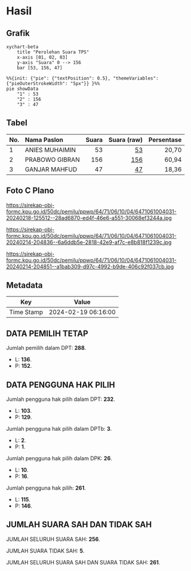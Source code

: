 # Hasil

## Grafik

```mermaid
xychart-beta
    title "Perolehan Suara TPS"
    x-axis [01, 02, 03]
    y-axis "Suara" 0 --> 156
    bar [53, 156, 47]
```

```mermaid
%%{init: {"pie": {"textPosition": 0.5}, "themeVariables": {"pieOuterStrokeWidth": "5px"}} }%%
pie showData
    "1" : 53
    "2" : 156
    "3" : 47
```

## Tabel

| No. | Nama Paslon    | Suara | Suara (raw) | Persentase |
|:--- |:-------------- | -----:| -----------:| ----------:|
| 1   | ANIES MUHAIMIN | 53    | [53][p-1]   | 20,70      |
| 2   | PRABOWO GIBRAN | 156   | [156][p-2]  | 60,94      |
| 3   | GANJAR MAHFUD  | 47    | [47][p-3]   | 18,36      |


[p-1]: https://github.com/gigit-pemilu/pemilu-2024-64-kalimantan-timur/blob/main/pilpres/hitung-suara/sub/64-kalimantan-timur/sub/71-kota-balikpapan/sub/06-balikpapan-kota/sub/1004-klandasan-ilir/sub/031-tps/sub/paslon-1.txt
[p-2]: https://github.com/gigit-pemilu/pemilu-2024-64-kalimantan-timur/blob/main/pilpres/hitung-suara/sub/64-kalimantan-timur/sub/71-kota-balikpapan/sub/06-balikpapan-kota/sub/1004-klandasan-ilir/sub/031-tps/sub/paslon-2.txt
[p-3]: https://github.com/gigit-pemilu/pemilu-2024-64-kalimantan-timur/blob/main/pilpres/hitung-suara/sub/64-kalimantan-timur/sub/71-kota-balikpapan/sub/06-balikpapan-kota/sub/1004-klandasan-ilir/sub/031-tps/sub/paslon-3.txt

## Foto C Plano

https://sirekap-obj-formc.kpu.go.id/50dc/pemilu/ppwp/64/71/06/10/04/6471061004031-20240218-125512--28ad6870-ed4f-46e6-a551-30068ef3244a.jpg

https://sirekap-obj-formc.kpu.go.id/50dc/pemilu/ppwp/64/71/06/10/04/6471061004031-20240214-204836--6a6ddb5e-2818-42e9-af7c-e8b818f1239c.jpg

https://sirekap-obj-formc.kpu.go.id/50dc/pemilu/ppwp/64/71/06/10/04/6471061004031-20240214-204851--a1bab309-d97c-4992-b9de-406c92f037cb.jpg


## Metadata

| Key        | Value               |
| ---------- | ------------------- |
| Time Stamp | 2024-02-19 06:16:00 |


## DATA PEMILIH TETAP

Jumlah pemilih dalam DPT: **288**.
 * L: **136**.
 * P: **152**.

## DATA PENGGUNA HAK PILIH

Jumlah pengguna hak pilih dalam DPT: **232**.
 * L: **103**.
 * P: **129**.

Jumlah pengguna hak pilih dalam DPTb: **3**.
 * L: **2**.
 * P: **1**.

Jumlah pengguna hak pilih dalam DPK: **26**.
 * L: **10**.
 * P: **16**.

Jumlah pengguna hak pilih: **261**.
 * L: **115**.
 * P: **146**.

## JUMLAH SUARA SAH DAN TIDAK SAH

JUMLAH SELURUH SUARA SAH: **256**.

JUMLAH SUARA TIDAK SAH: **5**.

JUMLAH SELURUH SUARA SAH DAN SUARA TIDAK SAH: **261**.


